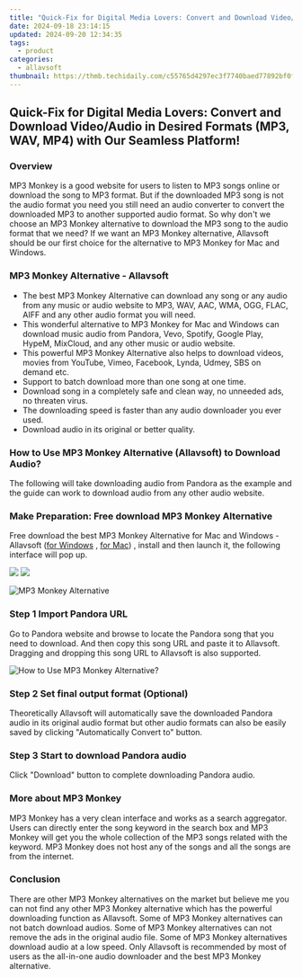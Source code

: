 ```yaml
---
title: "Quick-Fix for Digital Media Lovers: Convert and Download Video/Audio in Desired Formats (MP3, WAV, MP4) with Our Seamless Platform!"
date: 2024-09-18 23:14:15
updated: 2024-09-20 12:34:35
tags:
  - product
categories:
  - allavsoft
thumbnail: https://thmb.techidaily.com/c55765d4297ec3f7740baed77892bf0fb723d7f4075e0073128d68c9a2027591.jpg
---
```


## Quick-Fix for Digital Media Lovers: Convert and Download Video/Audio in Desired Formats (MP3, WAV, MP4) with Our Seamless Platform!

### Overview

MP3 Monkey is a good website for users to listen to MP3 songs online or download the song to MP3 format. But if the downloaded MP3 song is not the audio format you need you still need an audio converter to convert the downloaded MP3 to another supported audio format. So why don't we choose an MP3 Monkey alternative to download the MP3 song to the audio format that we need? If we want an MP3 Monkey alternative, Allavsoft should be our first choice for the alternative to MP3 Monkey for Mac and Windows.

### MP3 Monkey Alternative - Allavsoft

* The best MP3 Monkey Alternative can download any song or any audio from any music or audio website to MP3, WAV, AAC, WMA, OGG, FLAC, AIFF and any other audio format you will need.
* This wonderful alternative to MP3 Monkey for Mac and Windows can download music audio from Pandora, Vevo, Spotify, Google Play, HypeM, MixCloud, and any other music or audio website.
* This powerful MP3 Monkey Alternative also helps to download videos, movies from YouTube, Vimeo, Facebook, Lynda, Udmey, SBS on demand etc.
* Support to batch download more than one song at one time.
* Download song in a completely safe and clean way, no unneeded ads, no threaten virus.
* The downloading speed is faster than any audio downloader you ever used.
* Download audio in its original or better quality.

### How to Use MP3 Monkey Alternative (Allavsoft) to Download Audio?

The following will take downloading audio from Pandora as the example and the guide can work to download audio from any other audio website.

### Make Preparation: Free download MP3 Monkey Alternative

Free download the best MP3 Monkey Alternative for Mac and Windows - Allavsoft ([for Windows](https://tools.techidaily.com/allavsoft/products/) , [for Mac](https://tools.techidaily.com/allavsoft/products/)) , install and then launch it, the following interface will pop up.

[![](https://www.allavsoft.com/how-to/../images/how-to/free-download-win.jpg)](https://tools.techidaily.com/allavsoft/products/) [![](https://www.allavsoft.com/how-to/../images/how-to/free-download-mac.jpg)](https://tools.techidaily.com/allavsoft/products/)

![MP3 Monkey Alternative](https://www.allavsoft.com/how-to/../images/allavsoft/screen-shot-600.jpg)

### Step 1 Import Pandora URL

Go to Pandora website and browse to locate the Pandora song that you need to download. And then copy this song URL and paste it to Allavsoft. Dragging and dropping this song URL to Allavsoft is also supported.

![How to Use MP3 Monkey Alternative?](https://www.allavsoft.com/how-to/../images/how-to/download-rtmp-video/download-rtmp-video.jpg)

### Step 2 Set final output format (Optional)

Theoretically Allavsoft will automatically save the downloaded Pandora audio in its original audio format but other audio formats can also be easily saved by clicking "Automatically Convert to" button.

### Step 3 Start to download Pandora audio

Click "Download" button to complete downloading Pandora audio.

### More about MP3 Monkey

MP3 Monkey has a very clean interface and works as a search aggregator. Users can directly enter the song keyword in the search box and MP3 Monkey will get you the whole collection of the MP3 songs related with the keyword. MP3 Monkey does not host any of the songs and all the songs are from the internet.

### Conclusion

There are other MP3 Monkey alternatives on the market but believe me you can not find any other MP3 Monkey alternative which has the powerful downloading function as Allavsoft. Some of MP3 Monkey alternatives can not batch download audios. Some of MP3 Monkey alternatives can not remove the ads in the original audio file. Some of MP3 Monkey alternatives download audio at a low speed. Only Allavsoft is recommended by most of users as the all-in-one audio downloader and the best MP3 Monkey alternative.

<ins class="adsbygoogle"
     style="display:block"
     data-ad-format="autorelaxed"
     data-ad-client="ca-pub-7571918770474297"
     data-ad-slot="1223367746"></ins>



<ins class="adsbygoogle"
     style="display:block"
     data-ad-client="ca-pub-7571918770474297"
     data-ad-slot="8358498916"
     data-ad-format="auto"
     data-full-width-responsive="true"></ins>
